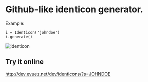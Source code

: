 # Github-like identicon generator.

Example:

    i = Identicon('johndoe')
    i.generate()

![identicon](http://dev.evuez.net/dev/tracker/identicon.png)

## Try it online

http://dev.evuez.net/dev/identicons/?s=JOHNDOE